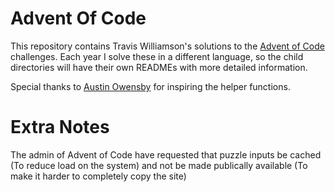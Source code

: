# Advent Of Code
This repository contains Travis Williamson's solutions to the [Advent of Code](https://adventofcode.com/) challenges. Each year I solve these in a different language, so the child directories will have their own READMEs with more detailed information.

Special thanks to [Austin Owensby](https://github.com/austin-owensby) for inspiring the helper functions.

# Extra Notes
The admin of Advent of Code have requested that puzzle inputs be cached (To reduce load on the system) and not be made publically available (To make it harder to completely copy the site)